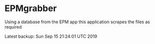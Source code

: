 # EPMgrabber
Using a database from the EPM app this application scrapes the files as required


Latest backup: Sun Sep 15 21:24:01 UTC 2019
